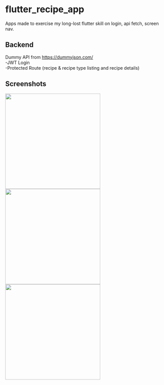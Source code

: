# flutter_recipe_app

Apps made to exercise my long-lost flutter skill on login, api fetch, screen nav.

## Backend

Dummy API from https://dummyjson.com/ <br>
-JWT Login  <br>
-Protected Route (recipe & recipe type listing and recipe details)

## Screenshots

<img src="https://github.com/syukranDev/flutter_recipe_app/assets/51852197/d127a87e-680a-4ebe-9888-0346f1413936" width="300">
<img src="https://github.com/syukranDev/flutter_recipe_app/assets/51852197/84254a59-4f1f-4f7a-b28d-6fb0175241d9" width="300">
<img src="https://github.com/syukranDev/flutter_recipe_app/assets/51852197/c3757d13-89b4-48f8-83ae-f33cce4026c8" width="300">
